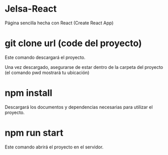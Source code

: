 # Jelsa-React
Página sencilla hecha con React (Create React App)

# git clone url (code del proyecto)
Este comando descargará el proyecto.

Una vez descargado, asegurarse de estar dentro de la carpeta del proyecto (el comando pwd mostrará tu ubicación)

# npm install

Descargará los documentos y dependencias necesarias para utilizar el proyecto.

# npm run start
Este comando abrirá el proyecto en el servidor.

